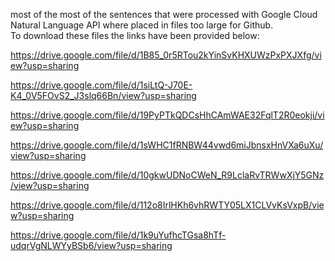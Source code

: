 most of the most of the sentences that were processed with Google Cloud Natural Language API where placed in files too large for Github.  
To download these files the links have been provided below:  


https://drive.google.com/file/d/1B85_0r5RTou2kYinSvKHXUWzPxPXJXfg/view?usp=sharing  

https://drive.google.com/file/d/1siLtQ-J70E-K4_0V5FOvS2_J3slq66Bn/view?usp=sharing  

https://drive.google.com/file/d/19PyPTkQDCsHhCAmWAE32FqlT2R0eokji/view?usp=sharing  

https://drive.google.com/file/d/1sWHC1fRNBW44vwd6miJbnsxHnVXa6uXu/view?usp=sharing  

https://drive.google.com/file/d/10gkwUDNoCWeN_R9LclaRvTRWwXjY5GNz/view?usp=sharing  

https://drive.google.com/file/d/112o8IrlHKh6vhRWTY05LX1CLVvKsVxpB/view?usp=sharing  

https://drive.google.com/file/d/1k9uYufhcTGsa8hTf-udqrVgNLWYyBSb6/view?usp=sharing
